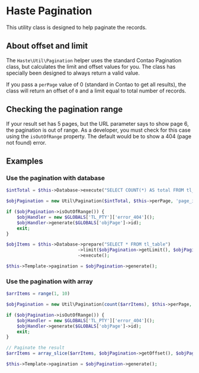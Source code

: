 # Haste Pagination

This utility class is designed to help paginate the records. 


## About offset and limit

The `Haste\Util\Pagination` helper uses the standard Contao Pagination class, but calculates
the limit and offset values for you. The class has specially been designed to always
return a valid value.

If you pass a `perPage` value of 0 (standard in Contao to get all results), the class
will return an offset of `0` and a limit equal to total number of records.


## Checking the pagination range

If your result set has 5 pages, but the URL parameter says to show page 6,
the pagination is out of range. As a developer, you must check for this case using 
the `isOutOfRange` property. The default would be to show a 404 (page not found) error.


## Examples


### Use the pagination with database

```php
$intTotal = $this->Database->execute("SELECT COUNT(*) AS total FROM tl_table")->total;

$objPagination = new Util\Pagination($intTotal, $this->perPage, 'page_i' . $this->id);

if ($objPagination->isOutOfRange()) {
    $objHandler = new $GLOBALS['TL_PTY']['error_404']();
    $objHandler->generate($GLOBALS['objPage']->id);
    exit;
}

$objItems = $this->Database->prepare("SELECT * FROM tl_table")
                           ->limit($objPagination->getLimit(), $objPagination->getOffset())
                           ->execute();

$this->Template->pagination = $objPagination->generate();
```


### Use the pagination with array

```php
$arrItems = range(1, 10)

$objPagination = new Util\Pagination(count($arrItems), $this->perPage, 'page_i' . $this->id);

if ($objPagination->isOutOfRange()) {
    $objHandler = new $GLOBALS['TL_PTY']['error_404']();
    $objHandler->generate($GLOBALS['objPage']->id);
    exit;
}

// Paginate the result
$arrItems = array_slice($arrItems, $objPagination->getOffset(), $objPagination->getLimit());

$this->Template->pagination = $objPagination->generate();
```

